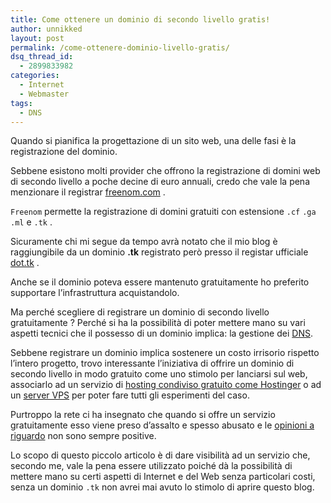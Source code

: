 ```yaml
---
title: Come ottenere un dominio di secondo livello gratis!
author: unnikked
layout: post
permalink: /come-ottenere-dominio-livello-gratis/
dsq_thread_id:
  - 2899833982
categories:
  - Internet
  - Webmaster
tags:
  - DNS
---
```

<div align="center">
  <!-- unnikked - responsive - header --><ins class="adsbygoogle" style="display:block" data-ad-client="ca-pub-3846608868139288" data-ad-slot="2778724254" data-ad-format="auto"></ins>
</div>

  


Quando si pianifica la progettazione di un sito web, una delle fasi è la registrazione del dominio.

Sebbene esistono molti provider che offrono la registrazione di domini web di secondo livello a poche decine di euro annuali, credo che vale la pena menzionare il registrar <a title="Freenom.com - Freenom is the world's first and only free domain provider." href="http://www.freenom.com/" target="_blank">freenom.com</a> .

`Freenom` permette la registrazione di domini gratuiti con estensione `.cf` `.ga` `.ml` e `.tk` .

Sicuramente chi mi segue da tempo avrà notato che il mio blog è raggiungibile da un dominio **.tk** registrato però presso il registar ufficiale <a title="Get a Free .TK Domain Name" href="http://www.dot.tk/" target="_blank">dot.tk</a> .

Anche se il dominio poteva essere mantenuto gratuitamente ho preferito supportare l&#8217;infrastruttura acquistandolo.

Ma perché scegliere di registrare un dominio di secondo livello gratuitamente ? Perché si ha la possibilità di poter mettere mano su vari aspetti tecnici che il possesso di un dominio implica: la gestione dei <a href="come-configurare-un-sottodominio" title="Come configurare un sottodominio" target="_blank">DNS</a>.

Sebbene registrare un dominio implica sostenere un costo irrisorio rispetto l&#8217;intero progetto, trovo interessante l&#8217;iniziativa di offrire un dominio di secondo livello in modo gratuito come uno stimolo per lanciarsi sul web, associarlo ad un servizio di <a title="Crea il tuo sito web su Hostinger.it" href="crea-il-tuo-sito-web-su-hostinger-it" target="_blank">hosting condiviso gratuito come Hostinger</a> o ad un <a title="Come ottenere e configurare un server VPS" href="come-ottenere-e-configurare-un-server-vps" target="_blank">server VPS</a> per poter fare tutti gli esperimenti del caso.

Purtroppo la rete ci ha insegnato che quando si offre un servizio gratuitamente esso viene preso d&#8217;assalto e spesso abusato e le <a title="Cosa ne pensate dei domini .tk ?" href="http://www.quag.com/question/6461/cosa-ne-pensate-dei-domini-tk/" target="_blank">opinioni a riguardo</a> non sono sempre positive.

Lo scopo di questo piccolo articolo è di dare visibilità ad un servizio che, secondo me, vale la pena essere utilizzato poiché dà la possibilità di mettere mano su certi aspetti di Internet e del Web senza particolari costi, senza un dominio `.tk` non avrei mai avuto lo stimolo di aprire questo blog.

  


<div align="center">
  <!-- unnikked - responsive - footer --><ins class="adsbygoogle" style="display:block" data-ad-client="ca-pub-3846608868139288" data-ad-slot="4255457452" data-ad-format="auto"></ins>
</div>